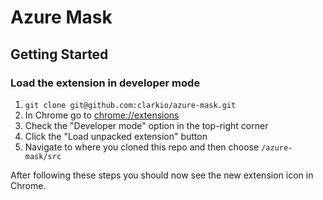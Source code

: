 # Azure Mask

## Getting Started

### Load the extension in developer mode

1. `git clone git@github.com:clarkio/azure-mask.git`
2. In Chrome go to [chrome://extensions](chrome://extensions)
3. Check the "Developer mode" option in the top-right corner
4. Click the "Load unpacked extension" button
5. Navigate to where you cloned this repo and then choose `/azure-mask/src`

After following these steps you should now see the new extension icon in Chrome.
